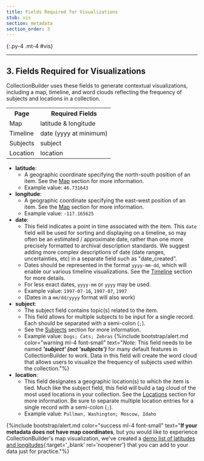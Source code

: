 ```yaml
---
title: Fields Required for Visualizations
stub: vis
section: metadata
section_order: 3
---
```


{:.py-4 .mt-4 #vis}
***

## 3. Fields Required for Visualizations
CollectionBuilder uses these fields to generate contextual visualizations, including a map, timeline, and word clouds reflecting the frequency of subjects and locations in a collection.

<table class='table table-striped float-right col-md-5 ml-2 p-0'>
<tr><th>Page</th><th>Required Fields</th></tr>
<tr><td>Map</td><td class="font-italic">latitude & longitude</td></tr>
<tr><td>Timeline</td><td class="font-italic">date (yyyy at minimum)</td></tr>
<tr><td>Subjects</td><td class="font-italic">subject</td></tr>
<tr><td>Location</td><td class="font-italic">location</td></tr>
</table>

- **latitude**:
    - A geographic coordinate specifying the north-south position of an item. See the [Map](theme.html#map-page) section for more information.
    - Example value: `46.731643`
- **longitude**:
    - A geographic coordinate specifying the east-west position of an item. See the [Map](theme.html#map-page) section for more information.
    - Example value: `-117.165625`
- **date**: 
    - This field indicates a point in time associated with the item. This `date` field will be used for sorting and displaying on a timeline, so may often be an estimated / approximate date, rather than one more precisely formatted to archival description standards. We suggest adding more complex descriptions of date (date ranges, uncertainties, etc) in a separate field such as "date_created".
    - Dates should be represented in the format `yyyy-mm-dd`, which will enable our various timeline visualizations. See the [Timeline](theme.html#timeline-page) section for more details. 
    - For less exact dates, `yyyy-mm` or `yyyy` may be used.
    - Example value: `1997-07-16`, `1997-07`, `1997`
    - (Dates in a `mm/dd/yyyy` format will also work)
- **subject**:
    - The subject field contains topic(s) related to the item. 
    - This field allows for multiple subjects to be input for a single record. Each should be separated with a semi-colon (`;`). 
    - See the [Subjects](theme.html#subjects-page) section for more information.
    - Example value: `Dogs; Cats; Zebras`
{%include bootstrap/alert.md color="warning ml-4 font-small" text="*Note:* This field needs to be named **_'subject' (not 'subjects')_** for many default features in CollectionBuilder to work. Data in this field will create the word cloud that allows users to visualize the frequency of subjects used within the collection."%}
- **location**: 
    - This field designates a geographic location(s) to which the item is tied. Much like the subject field, this field will build a tag cloud of the most used locations in your collection. See the [Locations](theme.html#locations-page) section for more information. Be sure to separate multiple location entries for a single record with a semi-colon (`;`).
    - Example value: `Pullman, Washington; Moscow, Idaho`

{%include bootstrap/alert.md color="success ml-4 font-small" text="**If your metadata does not have map coordinates**, but you would like to experience CollectionBuilder's map visualization, we've created a [demo list of latitudes and longitudes](https://docs.google.com/spreadsheets/d/1eSj7zfthuc7-ntdnZLqNYETxVa5Z55YK8BPPao53-6w/edit?usp=sharing){:target='_blank' rel='noopener'} that you can add to your data just for practice."%}
